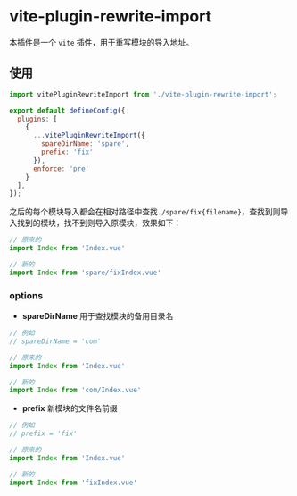# vite-plugin-rewrite-import

本插件是一个 `vite` 插件，用于重写模块的导入地址。

## 使用

```js
import vitePluginRewriteImport from './vite-plugin-rewrite-import';

export default defineConfig({
  plugins: [
    {
      ...vitePluginRewriteImport({
        spareDirName: 'spare',
        prefix: 'fix'
      }),
      enforce: 'pre'
    }
  ],
});
```

之后的每个模块导入都会在相对路径中查找`./spare/fix{filename}`，查找到则导入找到的模块，找不到则导入原模块，效果如下：
``` js
// 原来的
import Index from 'Index.vue'

// 新的
import Index from 'spare/fixIndex.vue'
```

### options

- **spareDirName**
用于查找模块的备用目录名
``` js
// 例如
// spareDirName = 'com'

// 原来的
import Index from 'Index.vue'

// 新的
import Index from 'com/Index.vue'
```

- **prefix**
新模块的文件名前缀
``` js
// 例如
// prefix = 'fix'

// 原来的
import Index from 'Index.vue'

// 新的
import Index from 'fixIndex.vue'
```